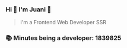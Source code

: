 ### Hi 👋 I&#39;m Juani 🦁

> I&#39;m a Frontend Web Developer SSR

### 📚 Minutes being a developer: 1839825
